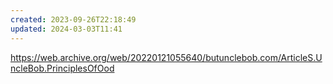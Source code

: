 ```yaml
---
created: 2023-09-26T22:18:49
updated: 2024-03-03T11:41
---
```

https://web.archive.org/web/20220121055640/butunclebob.com/ArticleS.UncleBob.PrinciplesOfOod